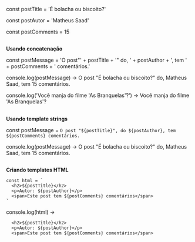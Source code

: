 const postTitle = 'É bolacha ou biscoito?'

const postAutor = 'Matheus Saad'

const postComments = 15

##
**Usando concatenação**

const postMessage = 'O post"' + postTitle + '" do, ' + postAuthor + ', tem ' + postComments + ' comentários.'

console.log(postMessage) -> O post "É bolacha ou biscoito?" do, Matheus Saad, tem 15 comentários.

console.log('Você manja do filme \'As Branquelas\'?') -> Você manja do filme 'As Branquelas'?

##
**Usando template strings**

const postMessage = `O post "${postTitle}", do ${postAuthor}, tem ${postComments} comentários.`

console.log(postMessage) -> O post "É bolacha ou biscoito?" do, Matheus Saad, tem 15 comentários.

##
**Criando templates HTML**

~~~ 
const html = `
  <h2>${postTitle}</h2>
  <p>Autor: ${postAuthor}</p>
  <span>Este post tem ${postComments} comentários</span>
`
~~~

console.log(html) -> 
~~~
  <h2>${postTitle}</h2>
  <p>Autor: ${postAuthor}</p>
  <span>Este post tem ${postComments} comentários</span>
~~~